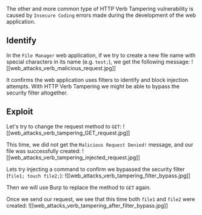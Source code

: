 The other and more common type of HTTP Verb Tampering vulnerability is caused by `Insecure Coding` errors made during the development of the web application.

## Identify

In the `File Manager` web application, if we try to create a new file name with special characters in its name (e.g. `test;`), we get the following message:
![[web_attacks_verb_malicious_request.jpg]]

It confirms the web application uses filters to identify and block injection attempts. With HTTP Verb Tampering we might be able to bypass the security filter altogether.

## Exploit

Let's try to change the request method to `GET`:
![[web_attacks_verb_tampering_GET_request.jpg]]

This time, we did not get the `Malicious Request Denied!` message, and our file was successfully created:
![[web_attacks_verb_tampering_injected_request.jpg]]

Lets try injecting a command to confirm we bypassed the security filter (`file1; touch file2;`):
![[web_attacks_verb_tampering_filter_bypass.jpg]]

Then we will use Burp to replace the method to `GET` again.

Once we send our request, we see that this time both `file1` and `file2` were created:
![[web_attacks_verb_tampering_after_filter_bypass.jpg]]
